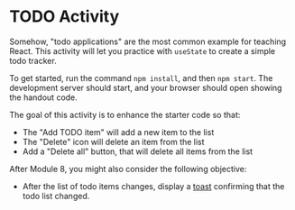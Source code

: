 # TODO Activity

Somehow, "todo applications" are the most common example for teaching React. This activity will let you practice with `useState` to create a simple todo tracker.

To get started, run the command `npm install`, and then `npm start`. The development server should start, and your browser should open showing the handout code.

The goal of this activity is to enhance the starter code so that:
* The "Add TODO item" will add a new item to the list
* The "Delete" icon will delete an item from the list
* Add a "Delete all" button, that will delete all items from the list

After Module 8, you might also consider the following objective:
* After the list of todo items changes, display a [toast](https://chakra-ui.com/docs/components/toast) confirming that the todo list changed.
